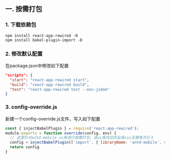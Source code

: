 ## 一. 按需打包
### 1. 下载依赖包
```
npm install react-app-rewired -D
npm install babel-plugin-import -D
```

### 2. 修改默认配置
在package.json中修改如下配置
```json
"scripts": {
  "start": "react-app-rewired start",
  "build": "react-app-rewired build",
  "test": "react-app-rewired test --env-jsdom"
}
```

### 3. config-override.js
新建一个config-override.js文件，写入如下配置
```javascript
const { injectBabelPlugin } = require('react-app-rewired');
module.exports = function override(config, env) {
  // 这里针对antd-mobile ui库进行按需打包，该ui库对应的全局css无需再次引入
  config = injectBabelPlugin(['import', { libraryName: 'antd-mobile', style: 'css' }], config)
  return config
}
```
